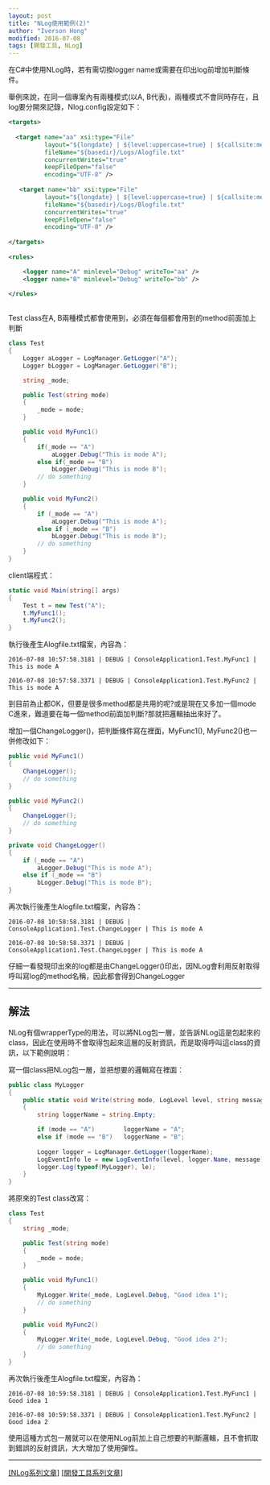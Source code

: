 ```yaml
---
layout: post
title: "NLog使用範例(2)"
author: "Iverson Hong"
modified: 2016-07-08
tags: [開發工具, NLog]
---
```


在C#中使用NLog時，若有需切換logger name或需要在印出log前增加判斷條件。

舉例來說，在同一個專案內有兩種模式(以A, B代表)，兩種模式不會同時存在，且log要分開來記錄，Nlog.config設定如下：

~~~xml
<targets>
    
  <target name="aa" xsi:type="File"
          layout="${longdate} | ${level:uppercase=true} | ${callsite:methodName=true} | ${message} ${onexception:${newline}${exception:format=tostring}} ${newline}"
          fileName="${basedir}/Logs/Alogfile.txt"
          concurrentWrites="true"
          keepFileOpen="false"
          encoding="UTF-8" />
    
   <target name="bb" xsi:type="File"
          layout="${longdate} | ${level:uppercase=true} | ${callsite:methodName=true} | ${message} ${onexception:${newline}${exception:format=tostring}} ${newline}"
          fileName="${basedir}/Logs/Blogfile.txt"
          concurrentWrites="true"
          keepFileOpen="false"
          encoding="UTF-8" />
    
</targets>
  
<rules>

    <logger name="A" minlevel="Debug" writeTo="aa" />
    <logger name="B" minlevel="Debug" writeTo="bb" />
    
</rules>
  
~~~

Test class在A, B兩種模式都會使用到，必須在每個都會用到的method前面加上判斷

~~~csharp
class Test
{
    Logger aLogger = LogManager.GetLogger("A");
    Logger bLogger = LogManager.GetLogger("B");

    string _mode;

    public Test(string mode)
    {
        _mode = mode;
    }

    public void MyFunc1()
    {
        if(_mode == "A")
            aLogger.Debug("This is mode A");
        else if(_mode == "B")
            bLogger.Debug("This is mode B");
        // do something 
    }

    public void MyFunc2()
    {
        if (_mode == "A")
            aLogger.Debug("This is mode A");
        else if (_mode == "B")
            bLogger.Debug("This is mode B");
        // do something 
    }
}
~~~

client端程式：

~~~csharp
static void Main(string[] args)
{
    Test t = new Test("A");
    t.MyFunc1();
    t.MyFunc2();
}
~~~

執行後產生Alogfile.txt檔案，內容為：

    2016-07-08 10:57:58.3181 | DEBUG | ConsoleApplication1.Test.MyFunc1 | This is mode A  
    
    2016-07-08 10:57:58.3371 | DEBUG | ConsoleApplication1.Test.MyFunc2 | This is mode A  

到目前為止都OK，但要是很多method都是共用的呢?或是現在又多加一個mode C進來，難道要在每一個method前面加判斷?那就把邏輯抽出來好了。

增加一個ChangeLogger()，把判斷條件寫在裡面，MyFunc1(), MyFunc2()也一併修改如下：

~~~csharp
public void MyFunc1()
{
    ChangeLogger();
    // do something 
}

public void MyFunc2()
{
    ChangeLogger();
    // do something 
}

private void ChangeLogger()
{
    if (_mode == "A")
        aLogger.Debug("This is mode A");
    else if (_mode == "B")
        bLogger.Debug("This is mode B");
}
~~~

再次執行後產生Alogfile.txt檔案，內容為：
    
    2016-07-08 10:58:58.3181 | DEBUG | ConsoleApplication1.Test.ChangeLogger | This is mode A  
    
    2016-07-08 10:58:58.3371 | DEBUG | ConsoleApplication1.Test.ChangeLogger | This is mode A  

仔細一看發現印出來的log都是由ChangeLogger()印出，因NLog會利用反射取得呼叫寫log的method名稱，因此都會得到ChangeLogger

----------

## 解法 ##

NLog有個wrapperType的用法，可以將NLog包一層，並告訴NLog這是包起來的class，因此在使用時不會取得包起來這層的反射資訊，而是取得呼叫這class的資訊，以下範例說明：

寫一個class把NLog包一層，並把想要的邏輯寫在裡面：

~~~csharp
public class MyLogger
{
    public static void Write(string mode, LogLevel level, string message)
    {
        string loggerName = string.Empty;

        if (mode == "A")        loggerName = "A";
        else if (mode == "B")   loggerName = "B";
                
        Logger logger = LogManager.GetLogger(loggerName);
        LogEventInfo le = new LogEventInfo(level, logger.Name, message);
        logger.Log(typeof(MyLogger), le);
    }
}
~~~

將原來的Test class改寫：

~~~csharp
class Test
{
    string _mode;

    public Test(string mode)
    {
        _mode = mode;
    }

    public void MyFunc1()
    {
        MyLogger.Write(_mode, LogLevel.Debug, "Good idea 1");
        // do something 
    }

    public void MyFunc2()
    {
        MyLogger.Write(_mode, LogLevel.Debug, "Good idea 2");
        // do something 
    }
}
~~~

再次執行後產生Alogfile.txt檔案，內容為：

    2016-07-08 10:59:58.3181 | DEBUG | ConsoleApplication1.Test.MyFunc1 | Good idea 1  
    
    2016-07-08 10:59:58.3371 | DEBUG | ConsoleApplication1.Test.MyFunc2 | Good idea 2  

使用這種方式包一層就可以在使用NLog前加上自己想要的判斷邏輯，且不會抓取到錯誤的反射資訊，大大增加了使用彈性。

----------

[[NLog系列文章]](http://iverson127.github.io/tags/#NLog)
[[開發工具系列文章]](http://iverson127.github.io/tags/#開發工具)
